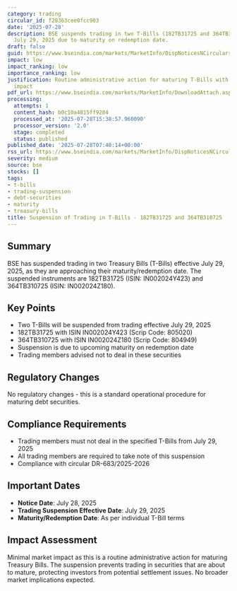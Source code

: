 ```yaml
---
category: trading
circular_id: f28363cee0fcc903
date: '2025-07-28'
description: BSE suspends trading in two T-Bills (182TB31725 and 364TB310725) effective
  July 29, 2025 due to maturity on redemption date.
draft: false
guid: https://www.bseindia.com/markets/MarketInfo/DispNoticesNCirculars.aspx?Noticeid={C4ECDAAA-821A-4B84-BB14-3BEE114661BF}&noticeno=20250728-6&dt=07/28/2025&icount=6&totcount=66&flag=0
impact: low
impact_ranking: low
importance_ranking: low
justification: Routine administrative action for maturing T-Bills with limited market
  impact
pdf_url: https://www.bseindia.com/markets/MarketInfo/DownloadAttach.aspx?id=20250728-6&attachedId=
processing:
  attempts: 1
  content_hash: b0c10a4815ff9284
  processed_at: '2025-07-28T15:38:57.960090'
  processor_version: '2.0'
  stage: completed
  status: published
published_date: '2025-07-28T07:40:14+00:00'
rss_url: https://www.bseindia.com/markets/MarketInfo/DispNoticesNCirculars.aspx?Noticeid={C4ECDAAA-821A-4B84-BB14-3BEE114661BF}&noticeno=20250728-6&dt=07/28/2025&icount=6&totcount=66&flag=0
severity: medium
source: bse
stocks: []
tags:
- t-bills
- trading-suspension
- debt-securities
- maturity
- treasury-bills
title: Suspension of Trading in T-Bills - 182TB31725 and 364TB310725
---
```


## Summary

BSE has suspended trading in two Treasury Bills (T-Bills) effective July 29, 2025, as they are approaching their maturity/redemption date. The suspended instruments are 182TB31725 (ISIN: IN002024Y423) and 364TB310725 (ISIN: IN002024Z180).

## Key Points

- Two T-Bills will be suspended from trading effective July 29, 2025
- 182TB31725 with ISIN IN002024Y423 (Scrip Code: 805020)
- 364TB310725 with ISIN IN002024Z180 (Scrip Code: 804949)
- Suspension is due to upcoming maturity on redemption date
- Trading members advised not to deal in these securities

## Regulatory Changes

No regulatory changes - this is a standard operational procedure for maturing debt securities.

## Compliance Requirements

- Trading members must not deal in the specified T-Bills from July 29, 2025
- All trading members are required to take note of this suspension
- Compliance with circular DR-683/2025-2026

## Important Dates

- **Notice Date**: July 28, 2025
- **Trading Suspension Effective Date**: July 29, 2025
- **Maturity/Redemption Date**: As per individual T-Bill terms

## Impact Assessment

Minimal market impact as this is a routine administrative action for maturing Treasury Bills. The suspension prevents trading in securities that are about to mature, protecting investors from potential settlement issues. No broader market implications expected.